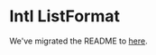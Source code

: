 # Intl ListFormat

We've migrated the README to [here](../../website/docs/polyfills/intl-listformat.md).
